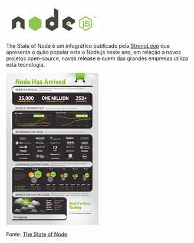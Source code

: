![The State of Node](../images/nodejs-logo.jpg "The State of Node")

The State of Node é um infográfico publicado pela [StrongLoop](http://strongloop.com "StrongLoop") que apresenta o quão popular esta o Node.js neste ano, em relação a novos projetos open-source, novos release e quem das grandes empresas utiliza esta tecnologia.

[![The State of Node](../images/the-state-of-node-small.jpg "The State of Node")](../images/the-state-of-node.jpg "The State of Node")

Fonte: [The State of Node](http://strongloop.com/community/nodejs-infographic "The State of Node")